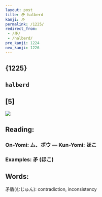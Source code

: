 ```yaml
---
layout: post
title: 矛 halberd
kanji: 矛
permalink: /1225/
redirect_from:
 - /矛/
 - /halberd/
pre_kanji: 1224
nex_kanji: 1226
---
```


## {1225}

## `halberd`

## [5]

<div class="stroke"><img src="E79F9B.png" /></div>

## Reading:

### On-Yomi: ム、ボウ &mdash; Kun-Yomi: ほこ

### Examples: 矛 (ほこ)

## Words:

矛盾(むじゅん): contradiction, inconsistency
